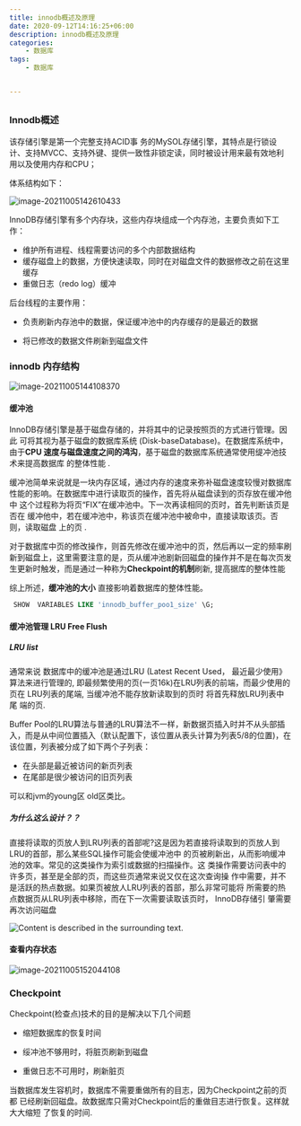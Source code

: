 ```yaml
---
title: innodb概述及原理
date: 2020-09-12T14:16:25+06:00
description: innodb概述及原理
categories:                                 
    - 数据库
tags:
    - 数据库


---
```




## 



### Innodb概述

该存储引擎是第一个完整支持ACID事 务的MySOL存储引擎，其特点是行锁设计、支持MVCC、支持外键、提供一致性非锁定读，同时被设计用来最有效地利用以及使用内存和CPU；

体系结构如下：

![image-20211005142610433](https://gitee.com/fengzhenbing/picgo/raw/master/image-20211005142610433.png)

InnoDB存储引擎有多个内存块，这些内存块组成一个内存池，主要负责如下工作：

- 维护所有进程、线程需要访问的多个内部数据结构
- 缓存磁盘上的数据，方便快速读取，同时在对磁盘文件的数据修改之前在这里缓存
- 重做日志（redo log）缓冲

后台线程的主要作用：

- 负责刷新内存池中的数据，保证缓冲池中的内存缓存的是最近的数据

- 将已修改的数据文件刷新到磁盘文件

  

### innodb 内存结构

![image-20211005144108370](https://gitee.com/fengzhenbing/picgo/raw/master/image-20211005144108370.png)

#### 缓冲池

 InnoDB存储引擎是基于磁盘存储的，并将其中的记录按照页的方式进行管理。因此 可将其视为基于磁盘的数据库系统 (Disk-baseDatabase)。在数据库系统中，由于**CPU 速度与磁盘速度之间的鸿沟**，基于磁盘的数据库系统通常使用缇冲池技术来提高数据库 的整体性能 .

 缓冲池简单来说就是一块内存区域，通过内存的速度来弥补磁盘速度较慢对数据库性能的影响。在数据库中进行读取页的操作，首先将从磁盘读到的页存放在缓冲他中 这个过程称为将页“FIX”在缓冲池中。下一次再读相同的页时，首先判断该页是否在  缓冲他中，若在缓冲池中，称该页在缓冲池中被命中，直接读取该页。否则，读取磁盘  上的页 .

对于数据库中页的修改操作，则首先修改在缓冲池中的页，然后再以一定的频率刷 新到磁盘上，这里需要注意的是，页从缓冲池剧新回磁盘的操作并不是在每次页发生更新时触发，而是通过一种称为**Checkpoint的机制**刷新, 提高据库的整体性能

 综上所述，**缓冲池的大小** 直接影响着数据库的整体性能。

```sql
 SHOW  VARIABLES LIKE 'innodb_buffer_poo1_size' \G;
```



####  缓冲池管理 LRU Free Flush

##### LRU list

通常来说 数据库中的缓冲池是通过LRU (Latest Recent Used， 最近最少使用》 算法来进行管理的, 即最频繁使用的页(一页16k)在LRU列表的前端，而最少使用的页在  LRU列表的尾端, 当缓冲池不能存放新读取到的页时 将首先释放LRU列表中尾 端的页.



Buffer Pool的LRU算法与普通的LRU算法不一样，新数据页插入时并不从头部插入，而是从中间位置插入（默认配置下，该位置从表头计算为列表5/8的位置)，在该位置，列表被分成了如下两个子列表：

- 在头部是最近被访问的新页列表
- 在尾部是很少被访问的旧页列表

可以和jvm的young区 old区类比。



##### 为什么这么设计？？

 直接将读取的页放人到LRU列表的首部呢?这是因为若直接将读取到的页放人到LRU的首部，那么某些SQL操作可能会使缓冲池中  的页被刷新出，从而影响缓冲池的效率。常见的这类操作为索引或数据的扫描操作。这 类操作需要访问表中的许多页，甚至是全部的页，而这些页通常来说又仅在这次查询操 作中需要，并不是活跃的热点数据。如果页被放人LRU列表的首部，那么非常可能将  所需要的热点数据页从LRU列表中移除，而在下一次需要读取该页时， InnoDB存储引  肇需要再次访问磁盘

 



![Content is described in the surrounding text.](https://gitee.com/fengzhenbing/picgo/raw/master/format,png-20211005153839472.png)





#### 查看内存状态

![image-20211005152044108](https://gitee.com/fengzhenbing/picgo/raw/master/image-20211005152044108.png)

### Checkpoint

Checkpoint(检查点)技术的目的是解决以下几个间题

* 缩短数据库的恢复时间

* 绥冲池不够用时，将脏页刷新到磁盘 

* 重做日志不可用时，刷新脏页 

 当数据库发生容机时，数据库不需要重做所有的目志，因为Checkpoint之前的页都 已经刷新回磁盘。故数据库只需对Checkpoint后的重做目志进行恢复。这样就大大缩短 了恢复的时间.
